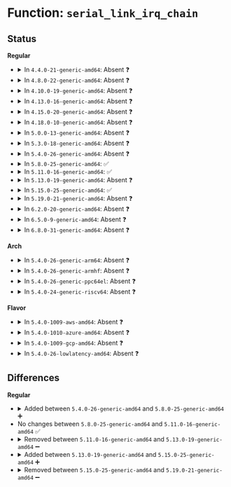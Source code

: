 # Function: <code>serial_link_irq_chain</code>

## Status
<b>Regular</b>
<ul>
<li>
<details>
<summary>In <code>4.4.0-21-generic-amd64</code>: Absent ❓</summary>

```json
{
  "name": "serial_link_irq_chain",
  "collision_type": "Unique Static",
  "inline_type": "Full",
  "funcs": [
    {
      "addr": 18446744071584109575,
      "name": "serial_link_irq_chain",
      "external": false,
      "loc": "drivers/tty/serial/8250/8250_core.c:179",
      "file": "drivers/tty/serial/8250/8250_core.c",
      "inline": "not declared, inlined",
      "caller_inline": [
        "drivers/tty/serial/8250/8250_core.c:univ8250_setup_irq"
      ],
      "caller_func": []
    }
  ],
  "symbols": []
}
```
</details>
</li>
<li>
<details>
<summary>In <code>4.8.0-22-generic-amd64</code>: Absent ❓</summary>

```json
{
  "name": "serial_link_irq_chain",
  "collision_type": "Unique Static",
  "inline_type": "Full",
  "funcs": [
    {
      "addr": 18446744071584443299,
      "name": "serial_link_irq_chain",
      "external": false,
      "loc": "drivers/tty/serial/8250/8250_core.c:179",
      "file": "drivers/tty/serial/8250/8250_core.c",
      "inline": "not declared, inlined",
      "caller_inline": [
        "drivers/tty/serial/8250/8250_core.c:univ8250_setup_irq"
      ],
      "caller_func": []
    }
  ],
  "symbols": []
}
```
</details>
</li>
<li>
<details>
<summary>In <code>4.10.0-19-generic-amd64</code>: Absent ❓</summary>

```json
{
  "name": "serial_link_irq_chain",
  "collision_type": "Unique Static",
  "inline_type": "Full",
  "funcs": [
    {
      "addr": 18446744071584625571,
      "name": "serial_link_irq_chain",
      "external": false,
      "loc": "drivers/tty/serial/8250/8250_core.c:179",
      "file": "drivers/tty/serial/8250/8250_core.c",
      "inline": "not declared, inlined",
      "caller_inline": [
        "drivers/tty/serial/8250/8250_core.c:univ8250_setup_irq"
      ],
      "caller_func": []
    }
  ],
  "symbols": []
}
```
</details>
</li>
<li>
<details>
<summary>In <code>4.13.0-16-generic-amd64</code>: Absent ❓</summary>

```json
{
  "name": "serial_link_irq_chain",
  "collision_type": "Unique Static",
  "inline_type": "Full",
  "funcs": [
    {
      "addr": 18446744071584708517,
      "name": "serial_link_irq_chain",
      "external": false,
      "loc": "drivers/tty/serial/8250/8250_core.c:179",
      "file": "drivers/tty/serial/8250/8250_core.c",
      "inline": "not declared, inlined",
      "caller_inline": [],
      "caller_func": []
    }
  ],
  "symbols": []
}
```
</details>
</li>
<li>
<details>
<summary>In <code>4.15.0-20-generic-amd64</code>: Absent ❓</summary>

```json
{
  "name": "serial_link_irq_chain",
  "collision_type": "Unique Static",
  "inline_type": "Full",
  "funcs": [
    {
      "addr": 18446744071585121248,
      "name": "serial_link_irq_chain",
      "external": false,
      "loc": "drivers/tty/serial/8250/8250_core.c:175",
      "file": "drivers/tty/serial/8250/8250_core.c",
      "inline": "not declared, inlined",
      "caller_inline": [],
      "caller_func": []
    }
  ],
  "symbols": []
}
```
</details>
</li>
<li>
<details>
<summary>In <code>4.18.0-10-generic-amd64</code>: Absent ❓</summary>

```json
{
  "name": "serial_link_irq_chain",
  "collision_type": "Unique Static",
  "inline_type": "Full",
  "funcs": [
    {
      "addr": 18446744071585355626,
      "name": "serial_link_irq_chain",
      "external": false,
      "loc": "drivers/tty/serial/8250/8250_core.c:175",
      "file": "drivers/tty/serial/8250/8250_core.c",
      "inline": "not declared, inlined",
      "caller_inline": [
        "drivers/tty/serial/8250/8250_core.c:univ8250_setup_irq"
      ],
      "caller_func": []
    }
  ],
  "symbols": []
}
```
</details>
</li>
<li>
<details>
<summary>In <code>5.0.0-13-generic-amd64</code>: Absent ❓</summary>

```json
{
  "name": "serial_link_irq_chain",
  "collision_type": "Unique Static",
  "inline_type": "Full",
  "funcs": [
    {
      "addr": 18446744071585479224,
      "name": "serial_link_irq_chain",
      "external": false,
      "loc": "drivers/tty/serial/8250/8250_core.c:171",
      "file": "drivers/tty/serial/8250/8250_core.c",
      "inline": "not declared, inlined",
      "caller_inline": [
        "drivers/tty/serial/8250/8250_core.c:univ8250_setup_irq"
      ],
      "caller_func": []
    }
  ],
  "symbols": []
}
```
</details>
</li>
<li>
<details>
<summary>In <code>5.3.0-18-generic-amd64</code>: Absent ❓</summary>

```json
{
  "name": "serial_link_irq_chain",
  "collision_type": "Unique Static",
  "inline_type": "Full",
  "funcs": [
    {
      "addr": 18446744071585694785,
      "name": "serial_link_irq_chain",
      "external": false,
      "loc": "drivers/tty/serial/8250/8250_core.c:172",
      "file": "drivers/tty/serial/8250/8250_core.c",
      "inline": "not declared, inlined",
      "caller_inline": [
        "drivers/tty/serial/8250/8250_core.c:univ8250_setup_irq"
      ],
      "caller_func": []
    }
  ],
  "symbols": []
}
```
</details>
</li>
<li>
<details>
<summary>In <code>5.4.0-26-generic-amd64</code>: Absent ❓</summary>

```json
{
  "name": "serial_link_irq_chain",
  "collision_type": "Unique Static",
  "inline_type": "Full",
  "funcs": [
    {
      "addr": 18446744071585835743,
      "name": "serial_link_irq_chain",
      "external": false,
      "loc": "drivers/tty/serial/8250/8250_core.c:172",
      "file": "drivers/tty/serial/8250/8250_core.c",
      "inline": "not declared, inlined",
      "caller_inline": [
        "drivers/tty/serial/8250/8250_core.c:univ8250_setup_irq"
      ],
      "caller_func": []
    }
  ],
  "symbols": []
}
```
</details>
</li>
<li>
<details>
<summary>In <code>5.8.0-25-generic-amd64</code>: ✅</summary>

```c
int serial_link_irq_chain(struct uart_8250_port * up)
```

```json
{
  "name": "serial_link_irq_chain",
  "collision_type": "Unique Static",
  "inline_type": "No",
  "funcs": [
    {
      "addr": 18446744071586567360,
      "name": "serial_link_irq_chain",
      "external": false,
      "loc": "drivers/tty/serial/8250/8250_core.c:172",
      "file": "drivers/tty/serial/8250/8250_core.c",
      "inline": "seen, unknown",
      "caller_inline": [],
      "caller_func": [
        "drivers/tty/serial/8250/8250_core.c:univ8250_setup_irq"
      ]
    }
  ],
  "symbols": [
    {
      "addr": 18446744071586567360,
      "name": "serial_link_irq_chain",
      "section": ".text",
      "bind": "STB_LOCAL",
      "size": 408
    }
  ]
}
```
</details>
</li>
<li>
<details>
<summary>In <code>5.11.0-16-generic-amd64</code>: ✅</summary>

```c
int serial_link_irq_chain(struct uart_8250_port * up)
```

```json
{
  "name": "serial_link_irq_chain",
  "collision_type": "Unique Static",
  "inline_type": "No",
  "funcs": [
    {
      "addr": 18446744071586677648,
      "name": "serial_link_irq_chain",
      "external": false,
      "loc": "drivers/tty/serial/8250/8250_core.c:172",
      "file": "drivers/tty/serial/8250/8250_core.c",
      "inline": "seen, unknown",
      "caller_inline": [],
      "caller_func": [
        "drivers/tty/serial/8250/8250_core.c:univ8250_setup_irq"
      ]
    }
  ],
  "symbols": [
    {
      "addr": 18446744071586677648,
      "name": "serial_link_irq_chain",
      "section": ".text",
      "bind": "STB_LOCAL",
      "size": 408
    }
  ]
}
```
</details>
</li>
<li>
<details>
<summary>In <code>5.13.0-19-generic-amd64</code>: Absent ❓</summary>

```json
{
  "name": "serial_link_irq_chain",
  "collision_type": "Unique Static",
  "inline_type": "Full",
  "funcs": [
    {
      "addr": 18446744071586562185,
      "name": "serial_link_irq_chain",
      "external": false,
      "loc": "drivers/tty/serial/8250/8250_core.c:172",
      "file": "drivers/tty/serial/8250/8250_core.c",
      "inline": "not declared, inlined",
      "caller_inline": [
        "drivers/tty/serial/8250/8250_core.c:univ8250_setup_irq"
      ],
      "caller_func": []
    }
  ],
  "symbols": []
}
```
</details>
</li>
<li>
<details>
<summary>In <code>5.15.0-25-generic-amd64</code>: ✅</summary>

```c
int serial_link_irq_chain(struct uart_8250_port * up)
```

```json
{
  "name": "serial_link_irq_chain",
  "collision_type": "Unique Static",
  "inline_type": "No",
  "funcs": [
    {
      "addr": 18446744071587101648,
      "name": "serial_link_irq_chain",
      "external": false,
      "loc": "drivers/tty/serial/8250/8250_core.c:172",
      "file": "drivers/tty/serial/8250/8250_core.c",
      "inline": "seen, unknown",
      "caller_inline": [],
      "caller_func": [
        "drivers/tty/serial/8250/8250_core.c:univ8250_setup_irq"
      ]
    }
  ],
  "symbols": [
    {
      "addr": 18446744071587101648,
      "name": "serial_link_irq_chain",
      "section": ".text",
      "bind": "STB_LOCAL",
      "size": 408
    }
  ]
}
```
</details>
</li>
<li>
<details>
<summary>In <code>5.19.0-21-generic-amd64</code>: Absent ❓</summary>

```json
{
  "name": "serial_link_irq_chain",
  "collision_type": "Unique Static",
  "inline_type": "Full",
  "funcs": [
    {
      "addr": 18446744071588407357,
      "name": "serial_link_irq_chain",
      "external": false,
      "loc": "drivers/tty/serial/8250/8250_core.c:172",
      "file": "drivers/tty/serial/8250/8250_core.c",
      "inline": "not declared, inlined",
      "caller_inline": [
        "drivers/tty/serial/8250/8250_core.c:univ8250_setup_irq"
      ],
      "caller_func": []
    }
  ],
  "symbols": []
}
```
</details>
</li>
<li>
<details>
<summary>In <code>6.2.0-20-generic-amd64</code>: Absent ❓</summary>

```json
{
  "name": "serial_link_irq_chain",
  "collision_type": "Unique Static",
  "inline_type": "Full",
  "funcs": [
    {
      "addr": 18446744071589832767,
      "name": "serial_link_irq_chain",
      "external": false,
      "loc": "drivers/tty/serial/8250/8250_core.c:173",
      "file": "drivers/tty/serial/8250/8250_core.c",
      "inline": "not declared, inlined",
      "caller_inline": [
        "drivers/tty/serial/8250/8250_core.c:univ8250_setup_irq"
      ],
      "caller_func": []
    }
  ],
  "symbols": []
}
```
</details>
</li>
<li>
<details>
<summary>In <code>6.5.0-9-generic-amd64</code>: Absent ❓</summary>

```json
{
  "name": "serial_link_irq_chain",
  "collision_type": "Unique Static",
  "inline_type": "Full",
  "funcs": [
    {
      "addr": 18446744071590142127,
      "name": "serial_link_irq_chain",
      "external": false,
      "loc": "drivers/tty/serial/8250/8250_core.c:173",
      "file": "drivers/tty/serial/8250/8250_core.c",
      "inline": "not declared, inlined",
      "caller_inline": [
        "drivers/tty/serial/8250/8250_core.c:univ8250_setup_irq"
      ],
      "caller_func": []
    }
  ],
  "symbols": []
}
```
</details>
</li>
<li>
<details>
<summary>In <code>6.8.0-31-generic-amd64</code>: Absent ❓</summary>

```json
{
  "name": "serial_link_irq_chain",
  "collision_type": "Unique Static",
  "inline_type": "Full",
  "funcs": [
    {
      "addr": 18446744071590482095,
      "name": "serial_link_irq_chain",
      "external": false,
      "loc": "drivers/tty/serial/8250/8250_core.c:173",
      "file": "drivers/tty/serial/8250/8250_core.c",
      "inline": "not declared, inlined",
      "caller_inline": [
        "drivers/tty/serial/8250/8250_core.c:univ8250_setup_irq"
      ],
      "caller_func": []
    }
  ],
  "symbols": []
}
```
</details>
</li>
</ul>
<b>Arch</b>
<ul>
<li>
<details>
<summary>In <code>5.4.0-26-generic-arm64</code>: Absent ❓</summary>

```json
{
  "name": "serial_link_irq_chain",
  "collision_type": "Unique Static",
  "inline_type": "Full",
  "funcs": [
    {
      "addr": 18446603336498565928,
      "name": "serial_link_irq_chain",
      "external": false,
      "loc": "drivers/tty/serial/8250/8250_core.c:172",
      "file": "drivers/tty/serial/8250/8250_core.c",
      "inline": "not declared, inlined",
      "caller_inline": [
        "drivers/tty/serial/8250/8250_core.c:univ8250_setup_irq"
      ],
      "caller_func": []
    }
  ],
  "symbols": []
}
```
</details>
</li>
<li>
<details>
<summary>In <code>5.4.0-26-generic-armhf</code>: Absent ❓</summary>

```json
{
  "name": "serial_link_irq_chain",
  "collision_type": "Unique Static",
  "inline_type": "Full",
  "funcs": [
    {
      "addr": 3231203296,
      "name": "serial_link_irq_chain",
      "external": false,
      "loc": "drivers/tty/serial/8250/8250_core.c:172",
      "file": "drivers/tty/serial/8250/8250_core.c",
      "inline": "not declared, inlined",
      "caller_inline": [],
      "caller_func": []
    }
  ],
  "symbols": []
}
```
</details>
</li>
<li>
<details>
<summary>In <code>5.4.0-26-generic-ppc64el</code>: Absent ❓</summary>

```json
{
  "name": "serial_link_irq_chain",
  "collision_type": "Unique Static",
  "inline_type": "Full",
  "funcs": [
    {
      "addr": 13835058055291781712,
      "name": "serial_link_irq_chain",
      "external": false,
      "loc": "drivers/tty/serial/8250/8250_core.c:172",
      "file": "drivers/tty/serial/8250/8250_core.c",
      "inline": "not declared, inlined",
      "caller_inline": [
        "drivers/tty/serial/8250/8250_core.c:univ8250_setup_irq"
      ],
      "caller_func": []
    }
  ],
  "symbols": []
}
```
</details>
</li>
<li>
<details>
<summary>In <code>5.4.0-24-generic-riscv64</code>: Absent ❓</summary>

```json
{
  "name": "serial_link_irq_chain",
  "collision_type": "Unique Static",
  "inline_type": "Full",
  "funcs": [
    {
      "addr": 18446743936276171214,
      "name": "serial_link_irq_chain",
      "external": false,
      "loc": "drivers/tty/serial/8250/8250_core.c:172",
      "file": "drivers/tty/serial/8250/8250_core.c",
      "inline": "not declared, inlined",
      "caller_inline": [],
      "caller_func": []
    }
  ],
  "symbols": []
}
```
</details>
</li>
</ul>
<b>Flavor</b>
<ul>
<li>
<details>
<summary>In <code>5.4.0-1009-aws-amd64</code>: Absent ❓</summary>

```json
{
  "name": "serial_link_irq_chain",
  "collision_type": "Unique Static",
  "inline_type": "Full",
  "funcs": [
    {
      "addr": 18446744071585596751,
      "name": "serial_link_irq_chain",
      "external": false,
      "loc": "drivers/tty/serial/8250/8250_core.c:172",
      "file": "drivers/tty/serial/8250/8250_core.c",
      "inline": "not declared, inlined",
      "caller_inline": [
        "drivers/tty/serial/8250/8250_core.c:univ8250_setup_irq"
      ],
      "caller_func": []
    }
  ],
  "symbols": []
}
```
</details>
</li>
<li>
<details>
<summary>In <code>5.4.0-1010-azure-amd64</code>: Absent ❓</summary>

```json
{
  "name": "serial_link_irq_chain",
  "collision_type": "Unique Static",
  "inline_type": "Full",
  "funcs": [
    {
      "addr": 18446744071585461855,
      "name": "serial_link_irq_chain",
      "external": false,
      "loc": "drivers/tty/serial/8250/8250_core.c:172",
      "file": "drivers/tty/serial/8250/8250_core.c",
      "inline": "not declared, inlined",
      "caller_inline": [
        "drivers/tty/serial/8250/8250_core.c:univ8250_setup_irq"
      ],
      "caller_func": []
    }
  ],
  "symbols": []
}
```
</details>
</li>
<li>
<details>
<summary>In <code>5.4.0-1009-gcp-amd64</code>: Absent ❓</summary>

```json
{
  "name": "serial_link_irq_chain",
  "collision_type": "Unique Static",
  "inline_type": "Full",
  "funcs": [
    {
      "addr": 18446744071585786143,
      "name": "serial_link_irq_chain",
      "external": false,
      "loc": "drivers/tty/serial/8250/8250_core.c:172",
      "file": "drivers/tty/serial/8250/8250_core.c",
      "inline": "not declared, inlined",
      "caller_inline": [
        "drivers/tty/serial/8250/8250_core.c:univ8250_setup_irq"
      ],
      "caller_func": []
    }
  ],
  "symbols": []
}
```
</details>
</li>
<li>
<details>
<summary>In <code>5.4.0-26-lowlatency-amd64</code>: Absent ❓</summary>

```json
{
  "name": "serial_link_irq_chain",
  "collision_type": "Unique Static",
  "inline_type": "Full",
  "funcs": [
    {
      "addr": 18446744071585893762,
      "name": "serial_link_irq_chain",
      "external": false,
      "loc": "drivers/tty/serial/8250/8250_core.c:172",
      "file": "drivers/tty/serial/8250/8250_core.c",
      "inline": "not declared, inlined",
      "caller_inline": [
        "drivers/tty/serial/8250/8250_core.c:univ8250_setup_irq"
      ],
      "caller_func": []
    }
  ],
  "symbols": []
}
```
</details>
</li>
</ul>

## Differences
<b>Regular</b>
<ul>
<li>
<details>
<summary>Added between <code>5.4.0-26-generic-amd64</code> and <code>5.8.0-25-generic-amd64</code> ➕</summary>

```c
int serial_link_irq_chain(struct uart_8250_port * up)
```
</details>
</li>
<li>
No changes between <code>5.8.0-25-generic-amd64</code> and <code>5.11.0-16-generic-amd64</code> ✅
</li>
<li>
<details>
<summary>Removed between <code>5.11.0-16-generic-amd64</code> and <code>5.13.0-19-generic-amd64</code> ➖</summary>

```c
int serial_link_irq_chain(struct uart_8250_port * up)
```
</details>
</li>
<li>
<details>
<summary>Added between <code>5.13.0-19-generic-amd64</code> and <code>5.15.0-25-generic-amd64</code> ➕</summary>

```c
int serial_link_irq_chain(struct uart_8250_port * up)
```
</details>
</li>
<li>
<details>
<summary>Removed between <code>5.15.0-25-generic-amd64</code> and <code>5.19.0-21-generic-amd64</code> ➖</summary>

```c
int serial_link_irq_chain(struct uart_8250_port * up)
```
</details>
</li>
</ul>
